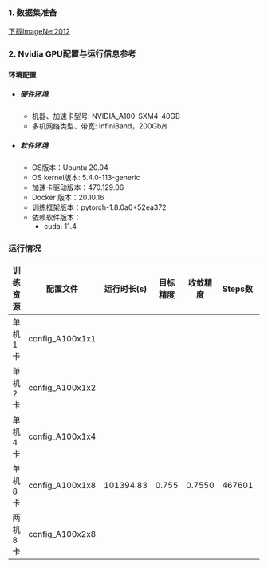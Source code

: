 ### 1. 数据集准备
[下载ImageNet2012](../../benchmarks/resnet50) 

### 2. Nvidia GPU配置与运行信息参考
#### 环境配置
- ##### 硬件环境
    - 机器、加速卡型号: NVIDIA_A100-SXM4-40GB
    - 多机网络类型、带宽: InfiniBand，200Gb/s
- ##### 软件环境
   - OS版本：Ubuntu 20.04
   - OS kernel版本: 5.4.0-113-generic
   - 加速卡驱动版本：470.129.06
   - Docker 版本：20.10.16
   - 训练框架版本：pytorch-1.8.0a0+52ea372
   - 依赖软件版本：
     - cuda: 11.4


### 运行情况
| 训练资源 | 配置文件        | 运行时长(s) | 目标精度 | 收敛精度 | Steps数 | 性能(samples/s) |
| -------- | --------------- | ----------- | -------- | -------- | ------- | --------------- |
| 单机1卡  | config_A100x1x1 |             |          |          |         |                 |
| 单机2卡  | config_A100x1x2 |             |          |          |         |                 |
| 单机4卡  | config_A100x1x4 |             |          |          |         |                 |
| 单机8卡  | config_A100x1x8 | 101394.83   | 0.755    | 0.7550   | 467601  | 1180.83         |
| 两机8卡  | config_A100x2x8 |             |          |          |         |                 |
